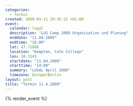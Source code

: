 ```yaml
--- 
categories: 
  - termin
created: 2009-03-21 19:35:21 +01:00
event: 
  calendar: lugal
  description: "LUG Camp 2009 Organisation und Planung"
  enddate: "11.04.2009"
  endtime: "16:00"
  lat: 47.71886
  location: "Kempten, Cafe College"
  lon: 10.3143
  startdate: "11.04.2009"
  starttime: "14:00"
  summary: "LUGAL April 2009"
  timezone: Europe/Berlin
layout: post
title: "Termin 11.4.2009"
---
```


{% render_event %}


